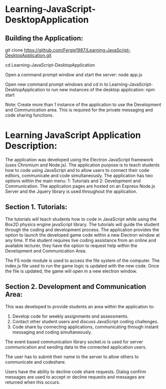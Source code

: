 # Learning-JavaScript-DesktopApplication

## Building the Application: 

git clone https://github.com/Fergie1987/Learning-JavaScript-DesktopApplication.git

cd Learning-JavaScript-DesktopApplication

Open a command prompt window and start the server: node app.js

Open new command prompt windows and cd in to Learning-JavaScript-DesktopApplication to run new instances of the desktop application: 
npm start

Note: Create more than 1 instance of the application to use the Development and Communication area. This is required for the private messaging and code sharing functions. 

# Learning JavaScript Application Description: 

The application was developed using the Electron JavaScript framework (uses Chromium and Node.js). The application purpose is to teach students how to code using JavaScript and to allow users to connect their code editors, communicate and code simultaneously. The application has two options within the main menu: 1: Tutorials and 2: Development and Communication. The application pages are hosted on an Express Node.js Server and the Jquery library is used throughout the application. 

## Section 1. Tutorials:
The tutorials will teach students how to code in JavaScript while using the Box2D physics engine javaScript library. The tutorials will guide the student through the coding and development process. The application provides the option to launch the developed game code within a new Electron window at any time.  If the student requires live coding assistance from an online and available lecturer, they have the option to request help within the Development and Communication Area. 

The FS node module is used to access the file system of the computer. The index.js file used to run the game logic is updated with the new code. Once the file is updated, the game will open in a new electron window. 

## Section 2. Development and Communication Area:

This was developed to provide students an area within the application to: 
1. Develop code for weekly assignments and assessments. 
2. Contact other student users and discuss JavaScript coding challenges. 
3. Code share by connecting applications, communicating through instant messaging and coding simultaneously. 

The event based communication library socket.io is used for server communication and sending data to the connected application users. 

The user has to submit their name to the server to allow others to communicate and codeshare.  

Users have the ability to decline code share requests. Dialog confirm messages are used to accept or decline requests and messages are returned when this occurs. 

